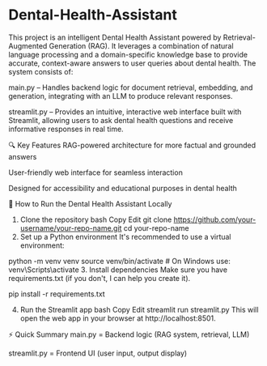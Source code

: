 # Dental-Health-Assistant
This project is an intelligent Dental Health Assistant powered by Retrieval-Augmented Generation (RAG). It leverages a combination of natural language processing and a domain-specific knowledge base to provide accurate, context-aware answers to user queries about dental health.
The system consists of:

main.py – Handles backend logic for document retrieval, embedding, and generation, integrating with an LLM to produce relevant responses.

streamlit.py – Provides an intuitive, interactive web interface built with Streamlit, allowing users to ask dental health questions and receive informative responses in real time.

🔍 Key Features
RAG-powered architecture for more factual and grounded answers

User-friendly web interface for seamless interaction

Designed for accessibility and educational purposes in dental health

🚀 How to Run the Dental Health Assistant Locally
1. Clone the repository
bash
Copy
Edit
git clone https://github.com/your-username/your-repo-name.git
cd your-repo-name
2. Set up a Python environment
It's recommended to use a virtual environment:

python -m venv venv
source venv/bin/activate   # On Windows use: venv\Scripts\activate
3. Install dependencies
Make sure you have requirements.txt (if you don't, I can help you create it).

pip install -r requirements.txt


4. Run the Streamlit app
bash
Copy
Edit
streamlit run streamlit.py
This will open the web app in your browser at http://localhost:8501.

⚡ Quick Summary
main.py = Backend logic (RAG system, retrieval, LLM)

streamlit.py = Frontend UI (user input, output display)

